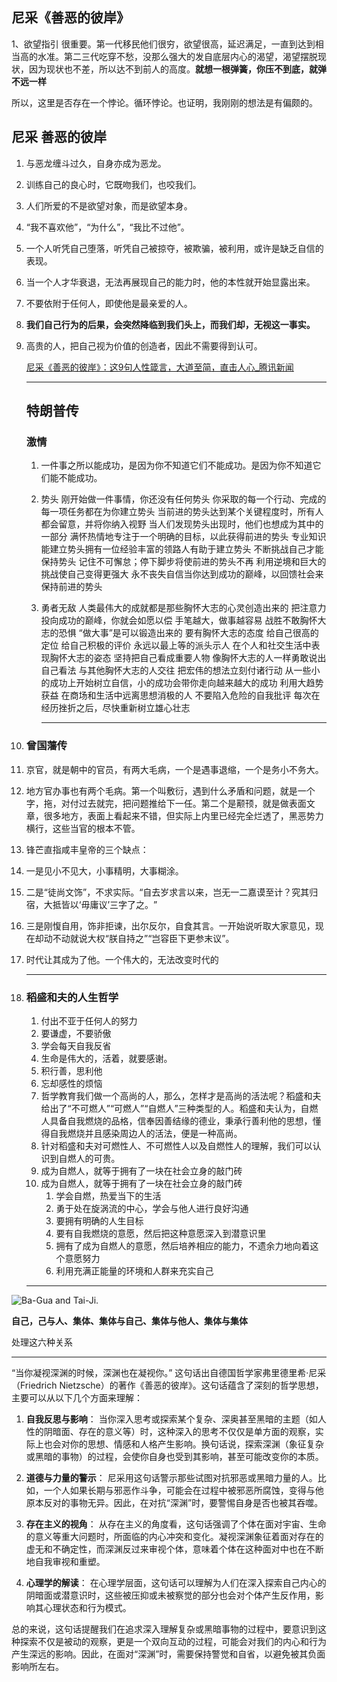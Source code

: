 ## 尼采《善恶的彼岸》

1、欲望指引 很重要。第一代移民他们很穷，欲望很高，延迟满足，一直到达到相当高的水准。第二三代吃穿不愁，没那么强大的发自底层内心的渴望，渴望摆脱现状，因为现状也不差，所以达不到前人的高度。**就想一根弹簧，你压不到底，就弹不远一样**

所以，这里是否存在一个悖论。循环悖论。也证明，我刚刚的想法是有偏颇的。

## 尼采  善恶的彼岸

1. 与恶龙缠斗过久，自身亦成为恶龙。

2. 训练自己的良心时，它既吻我们，也咬我们。

3. 人们所爱的不是欲望对象，而是欲望本身。

4. “我不喜欢他”，“为什么”，“我比不过他”。

5. 一个人听凭自己堕落，听凭自己被掠夺，被欺骗，被利用，或许是缺乏自信的表现。

6. 当一个人才华衰退，无法再展现自己的能力时，他的本性就开始显露出来。

7. 不要依附于任何人，即使他是最亲爱的人。

8. **我们自己行为的后果，会突然降临到我们头上，而我们却，无视这一事实。**

9. 高贵的人，把自己视为价值的创造者，因此不需要得到认可。
   
   [尼采《善恶的彼岸》：这9句人性箴言，大道至简，直击人心_腾讯新闻](https://news.qq.com/rain/a/20241108A09WZS00)
   
   ---
   
   ## 特朗普传
   
   ### 激情
   
   1. 一件事之所以能成功，是因为你不知道它们不能成功。是因为你不知道它们能不能成功。
   
   2. 势头
      刚开始做一件事情，你还没有任何势头
      你采取的每一个行动、完成的每一项任务都在为你建立势头
      当前进的势头达到某个关键程度时，所有人都会留意，并将你纳入视野
      当人们发现势头出现时，他们也想成为其中的一部分
      满怀热情地专注于一个明确的目标，以此获得前进的势头
      专业知识能建立势头拥有一位经验丰富的领路人有助于建立势头
      不断挑战自己才能保持势头
      记住不可懈怠；停下脚步将使前进的势头不再
      利用逆境和巨大的挑战使自己变得更强大
      永不丧失自信当你达到成功的巅峰，以回馈社会来保持前进的势头
   
   3. 勇者无敌
      人类最伟大的成就都是那些胸怀大志的心灵创造出来的
      把注意力投向成功的巅峰，你就会如愿以偿
      手笔越大，做事越容易
      战胜不敢胸怀大志的恐惧
      “做大事”是可以锻造出来的
      要有胸怀大志的态度
      给自己很高的定位
      给自己积极的评价
      永远以最上等的派头示人
      在个人和社交生活中表现胸怀大志的姿态
      坚持把自己看成重要人物
      像胸怀大志的人一样勇敢说出自己看法
      与其他胸怀大志的人交往
      把宏伟的想法立刻付诸行动
      从一些小的成功上开始树立自信，小的成功会带你走向越来越大的成功
      利用大趋势获益
      在商场和生活中远离思想消极的人
      不要陷入危险的自我批评
      每次在经历挫折之后，尽快重新树立雄心壮志
      
      ---

10. ### 曾国藩传

11. 京官，就是朝中的官员，有两大毛病，一个是遇事退缩，一个是务小不务大。

12. 地方官办事也有两个毛病。第一个叫敷衍，遇到什么矛盾和问题，就是一个字，拖，对付过去就完，把问题推给下一任。第二个是颟顸，就是做表面文章，很多地方，表面上看起来不错，但实际上内里已经完全烂透了，黑恶势力横行，这些当官的根本不管。

13. 锋芒直指咸丰皇帝的三个缺点：

14. 一是见小不见大，小事精明，大事糊涂。

15. 二是“徒尚文饰”​，不求实际。​“自去岁求言以来，岂无一二嘉谟至计？究其归宿，大抵皆以‘毋庸议’三字了之。​”

16. 三是刚愎自用，饰非拒谏，出尔反尔，自食其言。一开始说听取大家意见，现在却动不动就说大权“朕自持之”​“岂容臣下更参末议”​。

17. 时代让其成为了他。一个伟大的，无法改变时代的
    
    ---

18. ### 稻盛和夫的人生哲学
    
    1. 付出不亚于任何人的努力
    2. 要谦虚，不要骄傲
    3. 学会每天自我反省
    4. 生命是伟大的，活着，就要感谢。
    5. 积行善，思利他
    6. 忘却感性的烦恼
    7. 哲学教育我们做一个高尚的人，那么，怎样才是高尚的活法呢？稻盛和夫给出了“不可燃人”​“可燃人”​“自燃人”三种类型的人。稻盛和夫认为，自燃人具备自我燃烧的品格，信奉因善结缘的德业，秉承行善利他的思想，懂得自我燃烧并且感染周边人的活法，便是一种高尚。
    8. 针对稻盛和夫对可燃性人、不可燃性人以及自燃性人的理解，我们可以认识到自燃人的可贵。
    9. 成为自燃人，就等于拥有了一块在社会立身的敲门砖
    10. 成为自燃人，就等于拥有了一块在社会立身的敲门砖
        1. 学会自燃，热爱当下的生活
        2. 勇于处在旋涡流的中心，学会与他人进行良好沟通
        3. 要拥有明确的人生目标
        4. 要有自我燃烧的意愿，然后把这种意愿深入到潜意识里
        5. 拥有了成为自燃人的意愿，然后培养相应的能力，不遗余力地向着这个意愿努力
        6. 利用充满正能量的环境和人群来充实自己
    
    ---

![Ba-Gua and Tai-Ji.](https://jokergoo.github.io/circlize_book/book/17-make-fun_files/figure-html/bagua-1.png)

**自己，己与人、集体、集体与自己、集体与他人、集体与集体**

处理这六种关系

---

“当你凝视深渊的时候，深渊也在凝视你。” 这句话出自德国哲学家弗里德里希·尼采（Friedrich Nietzsche）的著作《善恶的彼岸》。这句话蕴含了深刻的哲学思想，主要可以从以下几个方面来理解：

1. **自我反思与影响**：
   当你深入思考或探索某个复杂、深奥甚至黑暗的主题（如人性的阴暗面、存在的意义等）时，这种深入的思考不仅仅是单方面的观察，实际上也会对你的思想、情感和人格产生影响。换句话说，探索深渊（象征复杂或黑暗的事物）的过程，会使你自身也受到其影响，甚至可能改变你的本质。

2. **道德与力量的警示**：
   尼采用这句话警示那些试图对抗邪恶或黑暗力量的人。比如，一个人如果长期与邪恶作斗争，可能会在过程中被邪恶所腐蚀，变得与他原本反对的事物无异。因此，在对抗“深渊”时，要警惕自身是否也被其吞噬。

3. **存在主义的视角**：
   从存在主义的角度看，这句话强调了个体在面对宇宙、生命的意义等重大问题时，所面临的内心冲突和变化。凝视深渊象征着面对存在的虚无和不确定性，而深渊反过来审视个体，意味着个体在这种面对中也在不断地自我审视和重塑。

4. **心理学的解读**：
   在心理学层面，这句话可以理解为人们在深入探索自己内心的阴暗面或潜意识时，这些被压抑或未被察觉的部分也会对个体产生反作用，影响其心理状态和行为模式。

总的来说，这句话提醒我们在追求深入理解复杂或黑暗事物的过程中，要意识到这种探索不仅是被动的观察，更是一个双向互动的过程，可能会对我们的内心和行为产生深远的影响。因此，在面对“深渊”时，需要保持警觉和自省，以避免被其负面影响所左右。
